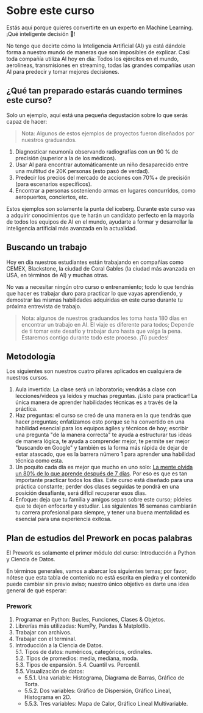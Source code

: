 # Sobre este curso

Estás aquí porque quieres convertirte en un experto en Machine Learning. ¡Qué inteligente decisión 🤯!

No tengo que decirte cómo la Inteligencia Artificial (AI) ya está dándole forma a nuestro mundo de maneras que son imposibles de explicar. Casi toda compañía utiliza AI hoy en día: Todos los ejércitos en el mundo, aerolíneas, transmisiones en streaming, todas las grandes compañías usan AI para predecir y tomar mejores decisiones.

## ¿Qué tan preparado estarás cuando termines este curso?

Solo un ejemplo, aquí está una pequeña degustación sobre lo que serás capaz de hacer:

> Nota: Algunos de estos ejemplos de proyectos fueron diseñados por nuestros graduandos.

1. Diagnosticar neumonía observando radiografías con un 90 % de precisión (superior a la de los médicos).  
2. Usar AI para encontrar automáticamente un niño desaparecido entre una multitud de 20K personas (esto pasó de verdad).
3. Predecir los precios del mercado de acciones con 70%+ de precisión (para escenarios específicos).
4. Encontrar a personas sosteniendo armas en lugares concurridos, como  aeropuertos, conciertos, etc. 

Estos ejemplos son solamente la punta del iceberg.
Durante este curso vas a adquirir conocimientos que te harán un candidato perfecto en la mayoría de todos los equipos de AI en el mundo, ayudarte a formar y desarrollar la inteligencia artificial más avanzada en la actualidad.

## Buscando un trabajo 

Hoy en día nuestros estudiantes están trabajando en compañías como CEMEX, Blackstone, la ciudad de Coral Gables (la ciudad más avanzada en USA, en términos de AI) y muchas otras.

No vas a necesitar ningún otro curso o entrenamiento; todo lo que tendrás que hacer es trabajar duro para practicar lo que vayas aprendiendo, y demostrar las mismas habilidades adquiridas en este curso durante tu próxima entrevista de trabajo. 

> Nota: algunos de nuestros graduandos les toma hasta 180 días en encontrar un trabajo en AI. El viaje es diferente para todos; Depende de ti tomar este desafío y trabajar duro hasta que valga la pena. Estaremos contigo durante todo este proceso. ¡Tú puedes!

## Metodología

Los siguientes son nuestros cuatro pilares aplicados en cualquiera de nuestros cursos.

1. Aula invertida: La clase será un laboratorio; vendrás a clase con lecciones/videos ya leídos y muchas preguntas. ¡Listo para practicar! La única manera de aprender habilidades técnicas es a través de la práctica.
2. Haz preguntas: el curso se creó de una manera en la que tendrás que hacer preguntas; enfatizamos esto porque se ha convertido en una habilidad esencial para los equipos ágiles y técnicos de hoy; escribir una pregunta "de la manera correcta" te ayuda a estructurar tus ideas de manera lógica, te ayuda a comprender mejor, te permite ser mejor "buscando en Google" y también es la forma más rápida de dejar de estar atascado, que es la barrera número 1 para aprender una habilidad técnica como esta.
3. Un poquito cada día es mejor que mucho en uno solo: [La mente olvida un 80% de lo que aprende después de 7 días](https://www.mindtools.com/pages/article/forgetting-curve.htm). Por eso es que es tan importante practicar todos los días. Este curso está diseñado para una práctica constante; perder dos clases seguidas te pondrá en una posición desafiante, será difícil recuperar esos días.
4. Enfoque: deja que tu familia y amigos sepan sobre este curso; pídeles que te dejen enfocarte y estudiar. Las siguientes 16 semanas cambiarán tu carrera profesional para siempre, y tener una buena mentalidad es esencial para una experiencia exitosa.

## Plan de estudios del Prework en pocas palabras

El Prework es solamente el primer módulo del curso: Introducción a Python y Ciencia de Datos. 

En términos generales, vamos a abarcar los siguientes temas; por favor, nótese que esta tabla de contenido no está escrita en piedra y el contenido puede cambiar sin previo aviso; nuestro único objetivo es darte una idea general de qué esperar:

### Prework

1. Programar en Python: Bucles, Funciones, Clases & Objetos.  
2. Librerías más utilizadas: NumPy, Pandas & Matplotlib.  
3. Trabajar con archivos.
4. Trabajar con el terminal.  
5. Introducción a la Ciencia de Datos.  
    5.1. Tipos de datos: numéricos, categóricos, ordinales.   
    5.2. Tipos de promedios: media, mediana, moda.  
    5.3. Tipos de expansión.
    5.4. Cuantil vs. Percentil.  
    5.5. Visualización de datos:   
      + 5.5.1. Una variable: Histograma, Diagrama de Barras, Gráfico de Torta.  
      + 5.5.2. Dos variables: Gráfico de Dispersión, Gráfico Lineal, Histograma en 2D.  
      + 5.5.3. Tres variables: Mapa de Calor, Gráfico Lineal Multivariable.  
